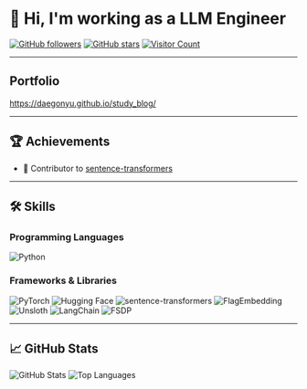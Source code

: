 # 👋 Hi, I'm working as a LLM Engineer

[![GitHub followers](https://img.shields.io/github/followers/daegonYu?label=Follow&style=social)](https://github.com/daegonYu)
[![GitHub stars](https://img.shields.io/github/stars/daegonYu?label=Stars&style=social)](https://github.com/daegonYu)
[![Visitor Count](https://visitor-badge.laobi.icu/badge?page_id=daegonYu.daegonYu)](https://github.com/daegonYu)

---

## Portfolio

https://daegonyu.github.io/study_blog/

---

## 🏆 Achievements
- 🔧 Contributor to [sentence-transformers](https://github.com/UKPLab/sentence-transformers)

---

## 🛠️ Skills

### Programming Languages
![Python](https://img.shields.io/badge/Python-3776AB?logo=python&logoColor=white)

### Frameworks & Libraries
![PyTorch](https://img.shields.io/badge/PyTorch-EE4C2C?logo=pytorch&logoColor=white)
![Hugging Face](https://img.shields.io/badge/HuggingFace-FFD54F?logo=huggingface&logoColor=black)
![sentence-transformers](https://img.shields.io/badge/sentence--transformers-blue)
![FlagEmbedding](https://img.shields.io/badge/FlagEmbedding-green)
![Unsloth](https://img.shields.io/badge/Unsloth-purple)
![LangChain](https://img.shields.io/badge/LangChain-orange)
![FSDP](https://img.shields.io/badge/FSDP-lightblue)

---

## 📈 GitHub Stats
![GitHub Stats](https://github-readme-stats.vercel.app/api?username=daegonYu&show_icons=true&theme=radical)
![Top Languages](https://github-readme-stats.vercel.app/api/top-langs/?username=daegonYu&layout=compact&theme=radical)



